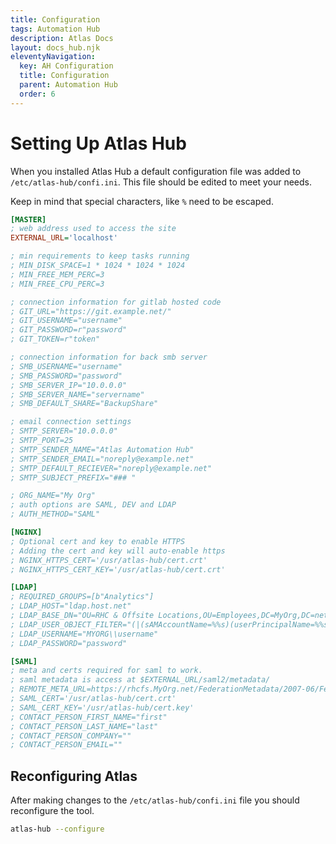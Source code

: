 ```yaml
---
title: Configuration
tags: Automation Hub
description: Atlas Docs
layout: docs_hub.njk
eleventyNavigation:
  key: AH Configuration
  title: Configuration
  parent: Automation Hub
  order: 6
---
```


# Setting Up Atlas Hub

When you installed Atlas Hub a default configuration file was added to `/etc/atlas-hub/confi.ini`. This file should be edited to meet your needs.

Keep in mind that special characters, like `%` need to be escaped.

```ini
[MASTER]
; web address used to access the site
EXTERNAL_URL='localhost'

; min requirements to keep tasks running
; MIN_DISK_SPACE=1 * 1024 * 1024 * 1024
; MIN_FREE_MEM_PERC=3
; MIN_FREE_CPU_PERC=3

; connection information for gitlab hosted code
; GIT_URL="https://git.example.net/"
; GIT_USERNAME="username"
; GIT_PASSWORD=r"password"
; GIT_TOKEN=r"token"

; connection information for back smb server
; SMB_USERNAME="username"
; SMB_PASSWORD="password"
; SMB_SERVER_IP="10.0.0.0"
; SMB_SERVER_NAME="servername"
; SMB_DEFAULT_SHARE="BackupShare"

; email connection settings
; SMTP_SERVER="10.0.0.0"
; SMTP_PORT=25
; SMTP_SENDER_NAME="Atlas Automation Hub"
; SMTP_SENDER_EMAIL="noreply@example.net"
; SMTP_DEFAULT_RECIEVER="noreply@example.net"
; SMTP_SUBJECT_PREFIX="### "

; ORG_NAME="My Org"
; auth options are SAML, DEV and LDAP
; AUTH_METHOD="SAML"

[NGINX]
; Optional cert and key to enable HTTPS
; Adding the cert and key will auto-enable https
; NGINX_HTTPS_CERT='/usr/atlas-hub/cert.crt'
; NGINX_HTTPS_CERT_KEY='/usr/atlas-hub/cert.crt'

[LDAP]
; REQUIRED_GROUPS=[b"Analytics"]
; LDAP_HOST="ldap.host.net"
; LDAP_BASE_DN="OU=RHC & Offsite Locations,OU=Employees,DC=MyOrg,DC=net"
; LDAP_USER_OBJECT_FILTER="(|(sAMAccountName=%%s)(userPrincipalName=%%s))"
; LDAP_USERNAME="MYORG\\username"
; LDAP_PASSWORD="password"

[SAML]
; meta and certs required for saml to work.
; saml metadata is access at $EXTERNAL_URL/saml2/metadata/
; REMOTE_META_URL=https://rhcfs.MyOrg.net/FederationMetadata/2007-06/FederationMetadata.XML
; SAML_CERT='/usr/atlas-hub/cert.crt'
; SAML_CERT_KEY='/usr/atlas-hub/cert.key'
; CONTACT_PERSON_FIRST_NAME="first"
; CONTACT_PERSON_LAST_NAME="last"
; CONTACT_PERSON_COMPANY=""
; CONTACT_PERSON_EMAIL=""
```

## Reconfiguring Atlas

After making changes to the `/etc/atlas-hub/confi.ini` file you should reconfigure the tool.

```bash
atlas-hub --configure
```
